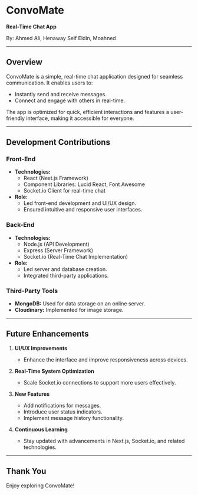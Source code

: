# ConvoMate

**Real-Time Chat App**

By: Ahmed Ali, Henaway Seif Eldin, Moahned

---

## Overview

ConvoMate is a simple, real-time chat application designed for seamless communication. It enables users to:

- Instantly send and receive messages.
- Connect and engage with others in real-time.

The app is optimized for quick, efficient interactions and features a user-friendly interface, making it accessible for everyone.

---

## Development Contributions

### Front-End
- **Technologies:**
  - React (Next.js Framework)
  - Component Libraries: Lucid React, Font Awesome
  - Socket.io Client for real-time chat
- **Role:**
  - Led front-end development and UI/UX design.
  - Ensured intuitive and responsive user interfaces.

### Back-End
- **Technologies:**
  - Node.js (API Development)
  - Express (Server Framework)
  - Socket.io (Real-Time Chat Implementation)
- **Role:**
  - Led server and database creation.
  - Integrated third-party applications.

### Third-Party Tools
- **MongoDB:** Used for data storage on an online server.
- **Cloudinary:** Implemented for image storage.

---

## Future Enhancements

1. **UI/UX Improvements**
   - Enhance the interface and improve responsiveness across devices.

2. **Real-Time System Optimization**
   - Scale Socket.io connections to support more users effectively.

3. **New Features**
   - Add notifications for messages.
   - Introduce user status indicators.
   - Implement message history functionality.

4. **Continuous Learning**
   - Stay updated with advancements in Next.js, Socket.io, and related technologies.

---

## Thank You

Enjoy exploring ConvoMate!

